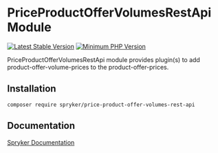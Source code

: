 # PriceProductOfferVolumesRestApi Module
[![Latest Stable Version](https://poser.pugx.org/spryker/price-product-offer-volumes-rest-api/v/stable.svg)](https://packagist.org/packages/spryker/price-product-offer-volumes-rest-api)
[![Minimum PHP Version](https://img.shields.io/badge/php-%3E%3D%207.4-8892BF.svg)](https://php.net/)

PriceProductOfferVolumesRestApi module provides plugin(s) to add product-offer-volume-prices to the product-offer-prices.

## Installation

```
composer require spryker/price-product-offer-volumes-rest-api
```

## Documentation

[Spryker Documentation](https://documentation.spryker.com/module_guide/overview.htm)
